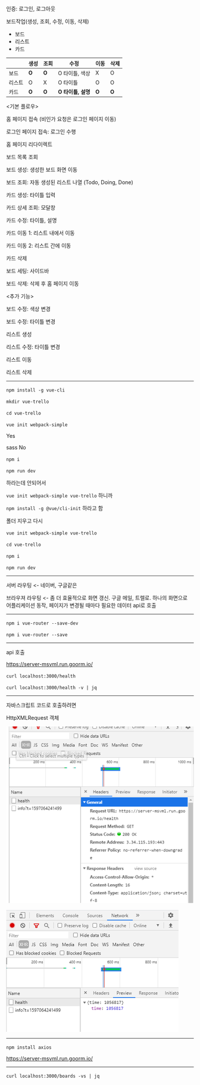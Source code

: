 인증: 로그인, 로그아웃

보드작업(생성, 조회, 수정, 이동, 삭제)

- 보드
- 리스트
- 카드

|        | 생성  | 조회  | 수정               | 이동  | 삭제  |
| ------ | ----- | ----- | ------------------ | ----- | ----- |
| 보드   | **O** | **O** | O 타이틀, 색상     | X     | O     |
| 리스트 | O     | X     | O 타이틀           | O     | O     |
| 카드   | **O** | **O** | **O 타이틀, 설명** | **O** | **O** |



<기본 플로우>

홈 페이지 접속 (비인가 요청은 로그인 페이지 이동) 

로그인 페이지 접속: 로그인 수행

홈 페이지 리다이렉트

보드 목록 조회

보드 생성: 생성한 보드 화면 이동

보드 조회: 자동 생성된 리스트 나열 (Todo, Doing, Done)

카드 생성: 타이틀 입력

카드 상세 조회: 모달창

카드 수정: 타이틀, 설명

카드 이동 1: 리스트 내에서 이동

카드 이동 2: 리스트 간에 이동

카드 삭제

보드 세팅: 사이드바

보드 삭제: 삭제 후 홈 페이지 이동



<추가 기능>

보드 수정: 색상 변경

보드 수정: 타이틀 변경

리스트 생성

리스트 수정: 타이틀 변경

리스트 이동

리스트 삭제



---

`npm install -g vue-cli`

`mkdir vue-trello`

`cd vue-trello`

`vue init webpack-simple`

Yes

sass No

`npm i`

`npm run dev`

하라는데 안되어서

`vue init webpack-simple vue-trello` 하니까

`npm install -g @vue/cli-init` 하라고 함

폴더 지우고 다시 



`vue init webpack-simple vue-trello` 

`cd vue-trello`

`npm i`

`npm run dev`



---



서버 라우팅  <- 네이버, 구글같은

브라우져 라우팅  <- 좀 더 효율적으로 화면 갱신. 구글 메일, 트렐로. 하나의 화면으로 어플리케이션 동작, 페이지가 변경될 때마다 필요한 데이터 api로 호출



---

`npm i vue-router --save-dev`

`npm i vue-router --save`

---

api 호출

https://server-msvml.run.goorm.io/

`curl localhost:3000/health`

`curl localhost:3000/health -v | jq`

---

자바스크립트 코드로 호출하려면

HttpXMLRequest 객체

![2](./imgs/2.png)

![1](./imgs/1.png)

---

`npm install axios`

https://server-msvml.run.goorm.io/

---

`curl localhost:3000/boards -vs | jq`

